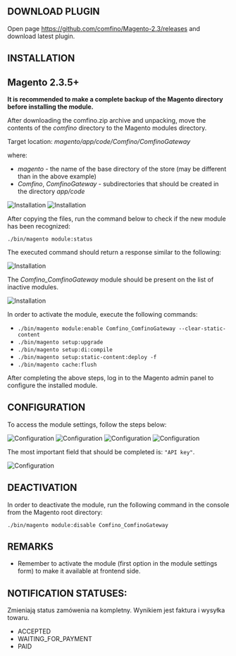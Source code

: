 ## DOWNLOAD PLUGIN

Open page https://github.com/comfino/Magento-2.3/releases and download latest plugin.

## INSTALLATION

Magento 2.3.5+
-------

**It is recommended to make a complete backup of the Magento directory before installing the module.**

After downloading the comfino.zip archive and unpacking, move the contents of the *comfino* directory to the Magento modules directory.

Target location: *magento/app/code/Comfino/ComfinoGateway*

where:

* *magento* - the name of the base directory of the store (may be different than in the above example)
* *Comfino*, *ComfinoGateway* - subdirectories that should be created in the directory *app/code*

![Installation](images/dir_structure1.png "Installation")
![Installation](images/dir_structure2.png "Installation")

After copying the files, run the command below to check if the new module has been recognized:

`./bin/magento module:status`

The executed command should return a response similar to the following:

![Installation](images/magento_console1.png "Installation")

The *Comfino_ComfinoGateway* module should be present on the list of inactive modules.

![Installation](images/magento_console2.png "Installation")

In order to activate the module, execute the following commands:

* `./bin/magento module:enable Comfino_ComfinoGateway --clear-static-content`
* `./bin/magento setup:upgrade`
* `./bin/magento setup:di:compile`
* `./bin/magento setup:static-content:deploy -f`
* `./bin/magento cache:flush`

After completing the above steps, log in to the Magento admin panel to configure the installed module.

## CONFIGURATION

To access the module settings, follow the steps below:

![Configuration](images/en/menu1.png "Configuration")
![Configuration](images/en/menu2.png "Configuration")
![Configuration](images/en/menu3.png "Configuration")
![Configuration](images/en/menu4.png "Configuration")

The most important field that should be completed is: `"API key"`.

![Configuration](images/en/mod_config.png "Configuration")

## DEACTIVATION

In order to deactivate the module, run the following command in the console from the Magento root directory:

`./bin/magento module:disable Comfino_ComfinoGateway`

## REMARKS

* Remember to activate the module (first option in the module settings form) to make it available at frontend side.

## NOTIFICATION STATUSES:

Zmieniają status zamówenia na kompletny. Wynikiem jest faktura i wysyłka towaru.

* ACCEPTED
* WAITING_FOR_PAYMENT
* PAID
